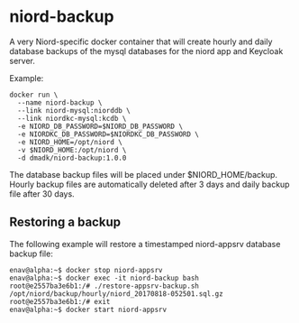 # niord-backup

A very Niord-specific docker container that will create hourly and daily database backups of the 
mysql databases for the niord app and Keycloak server.

Example:

    docker run \
      --name niord-backup \
      --link niord-mysql:niorddb \
      --link niordkc-mysql:kcdb \
      -e NIORD_DB_PASSWORD=$NIORD_DB_PASSWORD \
      -e NIORDKC_DB_PASSWORD=$NIORDKC_DB_PASSWORD \
      -e NIORD_HOME=/opt/niord \
      -v $NIORD_HOME:/opt/niord \
      -d dmadk/niord-backup:1.0.0

The database backup files will be placed under $NIORD_HOME/backup. 
Hourly backup files are automatically deleted after 3 days and daily backup file after 30 days.

## Restoring a backup

The following example will restore a timestamped niord-appsrv database backup file:

    enav@alpha:~$ docker stop niord-appsrv
    enav@alpha:~$ docker exec -it niord-backup bash
    root@e2557ba3e6b1:/# ./restore-appsrv-backup.sh /opt/niord/backup/hourly/niord_20170818-052501.sql.gz
    root@e2557ba3e6b1:/# exit
    enav@alpha:~$ docker start niord-appsrv
